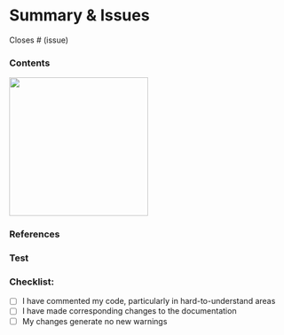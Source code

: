 # Summary & Issues

<!-- 작업 내용 요약 및 이슈 번호 작성해주세요 -->

Closes # (issue)


### Contents 
<!-- 작업내용을 상세하게 작성해주세요 / Screen Capture가 있다면 첨부해주세요 -->
<img width="250" src="">

### References
<!-- 참고한 자료가 있거나, 리뷰어에게 도움이 될 자료가 있다면 작성해주세요 -->


### Test 
<!-- Please describe the tests that you ran to verify your changes. Provide instructions so we can reproduce. Please also list any relevant details for your test configuration -->



### Checklist:
- [ ] I have commented my code, particularly in hard-to-understand areas
- [ ] I have made corresponding changes to the documentation
- [ ] My changes generate no new warnings
